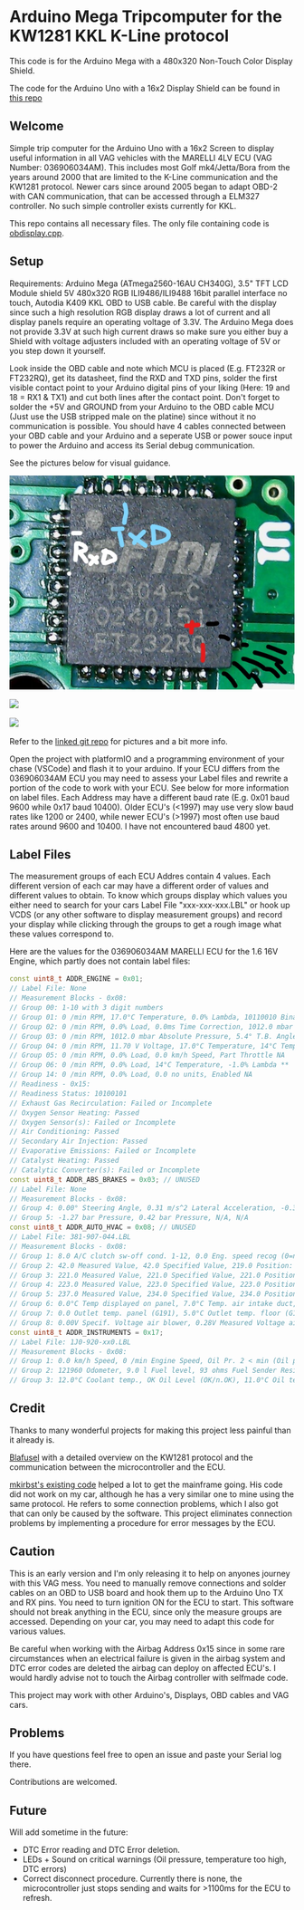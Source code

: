 # Arduino Mega Tripcomputer for the KW1281 KKL K-Line protocol

This code is for the Arduino Mega with a 480x320 Non-Touch Color Display Shield.

The code for the Arduino Uno with a 16x2 Display Shield can be found in [this repo](https://github.com/RXTX4816/OBD-KKL-KW1281-ARDUINO-TRIPCOMPUTER)

## Welcome
Simple trip computer for the Arduino Uno with a 16x2 Screen to display useful information in all VAG vehicles with the MARELLI 4LV ECU (VAG Number: 036906034AM). This includes most Golf mk4/Jetta/Bora from the years around 2000 that are limited to the K-Line communication and the KW1281 protocol. Newer cars since around 2005 began to adapt OBD-2 with CAN communication, that can be accessed through a ELM327 controller. No such simple controller exists currently for KKL.

This repo contains all necessary files. The only file containing code is [obdisplay.cpp](src/obdisplay.cpp).

## Setup
Requirements: Arduino Mega (ATmega2560-16AU CH340G), 3.5" TFT LCD Module shield 5V 480x320 RGB ILI9486/ILI9488 16bit parallel interface no touch, Autodia K409 KKL OBD to USB cable. Be careful with the display since such a high resolution RGB display draws a lot of current and all display panels require an operating voltage of 3.3V. The Arduino Mega does not provide 3.3V at such high current draws so make sure you either buy a Shield with voltage adjusters included with an operating voltage of 5V or you step down it yourself. 

Look inside the OBD cable and note which MCU is placed (E.g. FT232R or FT232RQ), get its datasheet, find the RXD and TXD pins, solder the first visible contact point to your Arduino digital pins of your liking (Here: 19 and 18 = RX1 & TX1) and cut both lines after the contact point. Don't forget to solder the +5V and GROUND from your Arduino to the OBD cable MCU (Just use the USB stripped male on the platine) since without it no communication is possible. You should have 4 cables connected between your OBD cable and your Arduino and a seperate USB or power souce input to power the Arduino and access its Serial debug communication.

See the pictures below for visual guidance.

![](assets/FT232RQ_pinout.jpg)

![](assets/InkedKKL-cable-back_edited.jpg)

![](assets/InkedKKL-cable-front_edited.jpg)

Refer to the [linked git repo](https://github.com/mkirbst/lupo-gti-tripcomputer-kw1281) for pictures and a bit more info. 

Open the project with platformIO and a programming environment of your chase (VSCode) and flash it to your arduino. If your ECU differs from the 036906034AM ECU you may need to assess your Label files and rewrite a portion of the code to work with your ECU. See below for more information on label files. Each Address may have a different baud rate (E.g. 0x01 baud 9600 while 0x17 baud 10400). Older ECU's (<1997) may use very slow baud rates like 1200 or 2400, while newer ECU's (>1997) most often use baud rates around 9600 and 10400. I have not encountered baud 4800 yet.

## Label Files
The measurement groups of each ECU Addres contain 4 values. Each different version of each car may have a different order of values and different values to obtain. To know which groups display which values you either need to search for your cars Label File "xxx-xxx-xxx.LBL" or hook up VCDS (or any other software to display measurement groups) and record your display while clicking through the groups to get a rough image what these values correspond to.

Here are the values for the 036906034AM MARELLI ECU for the 1.6 16V Engine, which partly does not contain label files:
```cpp
const uint8_t ADDR_ENGINE = 0x01;
// Label File: None
// Measurement Blocks - 0x08:
// Group 00: 1-10 with 3 digit numbers
// Group 01: 0 /min RPM, 17.0°C Temperature, 0.0% Lambda, 10110010 Binary Bits **
// Group 02: 0 /min RPM, 0.0% Load, 0.0ms Time Correction, 1012.0 mbar Absolute Pressure
// Group 03: 0 /min RPM, 1012.0 mbar Absolute Pressure, 5.4° T.B. Angle, 0.0° Steering Angle **
// Group 04: 0 /min RPM, 11.70 V Voltage, 17.0°C Temperature, 14°C Temperature **
// Group 05: 0 /min RPM, 0.0% Load, 0.0 km/h Speed, Part Throttle NA
// Group 06: 0 /min RPM, 0.0% Load, 14°C Temperature, -1.0% Lambda **
// Group 14: 0 /min RPM, 0.0% Load, 0.0 no units, Enabled NA
// Readiness - 0x15:
// Readiness Status: 10100101
// Exhaust Gas Recirculation: Failed or Incomplete
// Oxygen Sensor Heating: Passed
// Oxygen Sensor(s): Failed or Incomplete
// Air Conditioning: Passed
// Secondary Air Injection: Passed
// Evaporative Emissions: Failed or Incomplete
// Catalyst Heating: Passed
// Catalytic Converter(s): Failed or Incomplete
const uint8_t ADDR_ABS_BRAKES = 0x03; // UNUSED
// Label File: None
// Measurement Blocks - 0x08:
// Group 4: 0.00° Steering Angle, 0.31 m/s^2 Lateral Acceleration, -0.36°/s Turn Rate, N/A
// Group 5: -1.27 bar Pressure, 0.42 bar Pressure, N/A, N/A
const uint8_t ADDR_AUTO_HVAC = 0x08; // UNUSED
// Label File: 381-907-044.LBL
// Measurement Blocks - 0x08:
// Group 1: 8.0 A/C clutch sw-off cond. 1-12, 0.0 Eng. speed recog (0=no, 1=yes), 0.0 km/h Road Speed, 121.0 Standing time (0-240min.)
// Group 2: 42.0 Measured Value, 42.0 Specified Value, 219.0 Position: air supply cooled, 42.0 Position: air supply heated
// Group 3: 221.0 Measured Value, 221.0 Specified Value, 221.0 Position: air flow to panel, 40.0 Position: air flow to footwell
// Group 4: 223.0 Measured Value, 223.0 Specified Value, 223.0 Position: air flow to footwell, 39.0 Position: air flow to defroster
// Group 5: 237.0 Measured Value, 234.0 Specified Value, 234.0 Position: fresh air, 30.0 Position: recirculating
// Group 6: 0.0°C Temp displayed on panel, 7.0°C Temp. air intake duct, 0.0°C Outside air temperature, 0.0% Sun photo sensor (0-120%)
// Group 7: 0.0 Outlet temp. panel (G191), 5.0°C Outlet temp. floor (G192), 3.0°C Panel temp. near LCD (G56), 0.0 n/a
// Group 8: 0.00V Specif. Voltage air blower, 0.28V Measured Voltage air blower, 12.18V Measured Voltage A/C clutch, 0.0 no units
const uint8_t ADDR_INSTRUMENTS = 0x17;
// Label File: 1J0-920-xx0.LBL
// Measurement Blocks - 0x08:
// Group 1: 0.0 km/h Speed, 0 /min Engine Speed, Oil Pr. 2 < min (Oil pressure 0.9 bar), 21:50 Time
// Group 2: 121960 Odometer, 9.0 l Fuel level, 93 ohms Fuel Sender Resistance, 0.0°C Ambient Temperature
// Group 3: 12.0°C Coolant temp., OK Oil Level (OK/n.OK), 11.0°C Oil temp, N/A
```

## Credit
Thanks to many wonderful projects for making this project less painful than it already is.

[Blafusel](https://www.blafusel.de/obd/obd2_kw1281.html) with a detailed overview on the KW1281 protocol and the communication between the microcontroller and the ECU.

[mkirbst's existing code](https://github.com/mkirbst/lupo-gti-tripcomputer-kw1281) helped a lot to get the  mainframe going. His code did not work on my car, although he has a very similar one to mine using the same protocol. He refers to some connection problems, which I also got that can only be caused by the software. This project eliminates connection problems by implementing a procedure for error messages by the ECU. 

## Caution
This is an early version and I'm only releasing it to help on anyones journey with this VAG mess. You need to manually remove connections and solder cables on an OBD to USB board and hook them up to the Arduino Uno TX and RX pins. You need to turn ignition ON for the ECU to start. This software should not break anything in the ECU, since only the measure groups are accessed. Depending on your car, you may need to adapt this code for various values. 

Be careful when working with the Airbag Address 0x15 since in some rare circumstances when an electrical failure is given in the airbag system and DTC error codes are deleted the airbag can deploy on affected ECU's. I would hardly advise not to touch the Airbag controller with selfmade code.

This project may work with other Arduino's, Displays, OBD cables and VAG cars.

## Problems
If you have questions feel free to open an issue and paste your Serial log there. 

Contributions are welcomed. 

## Future
Will add sometime in the future:
- DTC Error reading and DTC Error deletion.
- LEDs + Sound on critical warnings (Oil pressure, temperature too high, DTC errors)
- Correct disconnect procedure. Currently there is none, the microcontroller just stops sending and waits for >1100ms for the ECU to refresh. 


